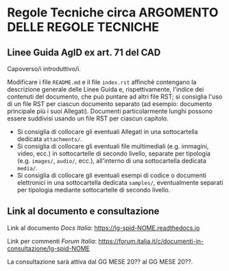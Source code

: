 # Regole Tecniche circa ARGOMENTO DELLE REGOLE TECNICHE
## Linee Guida AgID ex art. 71 del CAD

Capoverso/i introduttivo/i.

Modificare i file `README.md` e il file `index.rst` affinché contengano la descrizione generale delle Linee Guida e, rispettivamente, l'indice dei contenuti del documento, che può puntare ad altri file RST; si consiglia l'uso di un file RST per ciascun documento separato (ad esempio: documento principale più i suoi Allegati). Documenti particolarmente lunghi possono essere suddivisi usando un file RST per ciascun capitolo.

 * Si consiglia di collocare gli eventuali Allegati in una sottocartella dedicata `attachments/`.
 * Si consiglia di collocare gli eventuali file multimediali (e.g. immagini, video, ecc.) in sottocartelle di secondo livello, separate per tipologia (e.g. `images/`, `audio/`, ecc.), all'interno di una sottocartella dedicata `media/`.
 * Si consiglia di collocare gli eventuali esempi di codice o documenti elettronici in una sottocartella dedicata `samples/`, eventualmente separati per tipologia mediante sottocartelle di secondo livello.

## Link al documento e consultazione

Link al documento *Docs Italia*: https://lg-spid-NOME.readthedocs.io

Link per commenti *Forum Italia*: https://forum.italia.it/c/documenti-in-consultazione/lg-spid-NOME

La consultazione sarà attiva dal GG MESE 20?? al GG MESE 20??.
